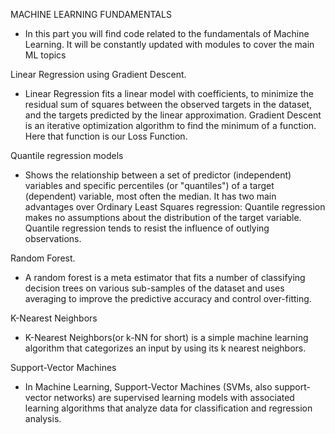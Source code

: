 
MACHINE LEARNING FUNDAMENTALS


- In this part you will find code related to the fundamentals of Machine Learning. It will be constantly updated with modules to cover the main ML topics


Linear Regression using Gradient Descent.

- Linear Regression fits a linear model with coefficients, to minimize the residual sum of squares between the observed targets in the dataset, and the targets predicted by the linear approximation.
Gradient Descent is an iterative optimization algorithm to find the minimum of a function. Here that function is our Loss Function.


Quantile regression models 

- Shows the relationship between a set of predictor (independent) variables and specific percentiles (or "quantiles") of a target (dependent) variable, most often the median. It has two main advantages over Ordinary Least Squares regression:
Quantile regression makes no assumptions about the distribution of the target variable.
Quantile regression tends to resist the influence of outlying observations.

Random Forest.

- A random forest is a meta estimator that fits a number of classifying decision trees on various sub-samples of the dataset and uses averaging to improve the predictive accuracy and control over-fitting.


K-Nearest Neighbors 

- K-Nearest Neighbors(or k-NN for short) is a simple machine learning algorithm that categorizes an input by using its k nearest neighbors.

Support-Vector Machines

- In Machine Learning, Support-Vector Machines (SVMs, also support-vector networks) are supervised learning models with associated learning algorithms that analyze data for classification and regression analysis.



<!---
Rortizri/Rortizri is a ✨ special ✨ repository because its `README.md` (this file) appears on your GitHub profile.
You can click the Preview link to take a look at your changes.
--->

